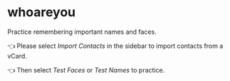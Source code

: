 # whoareyou

Practice remembering important names and faces.

👈 Please select _Import Contacts_ in the sidebar to import contacts from a vCard.

👈 Then select _Test Faces_ or _Test Names_ to practice.
